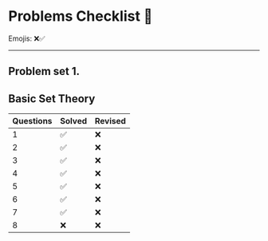 # Problems Checklist  🏁

Emojis: ❌✅

---

## Problem set 1.

## Basic Set Theory

| Questions | Solved | Revised |
| --------- | ------ | ------- |
| 1         | ✅      | ❌       |
| 2         | ✅      | ❌       |
| 3         | ✅      | ❌       |
| 4         | ✅      | ❌       |
| 5         | ✅      | ❌       |
| 6         | ✅      | ❌       |
| 7         | ✅      | ❌       |
| 8         | ❌      | ❌       |

